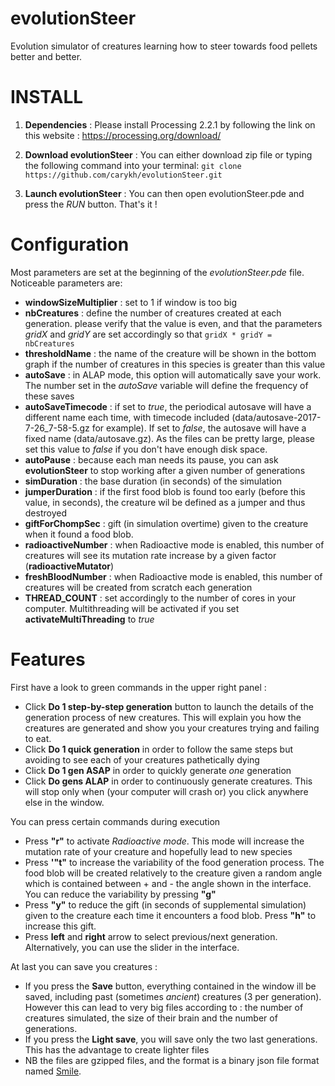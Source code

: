 # evolutionSteer
Evolution simulator of creatures learning how to steer towards food pellets better and better.

# INSTALL

1. **Dependencies** :
Please install Processing 2.2.1 by following the link on this website : https://processing.org/download/

2. **Download evolutionSteer** : 
You can either download zip file or typing the following command into your terminal: `git clone https://github.com/carykh/evolutionSteer.git`

3. **Launch evolutionSteer** :
You can then open evolutionSteer.pde and press the *RUN* button. That's it !

# Configuration

Most parameters are set at the beginning of the *evolutionSteer.pde* file. Noticeable parameters are:

* **windowSizeMultiplier** : set to 1 if window is too big 
* **nbCreatures** : define the number of creatures created at each generation. please verify that the value is even, and that the parameters *gridX* and *gridY* are set accordingly so that `gridX * gridY = nbCreatures`
* **thresholdName** : the name of the creature will be shown in the bottom graph if the number of creatures in this species is greater than this value
* **autoSave** : in ALAP mode, this option will automatically save your work. The number set in the *autoSave* variable will define the frequency of these saves
* **autoSaveTimecode** : if set to *true*, the periodical autosave will have a different name each time, with timecode included (data/autosave-2017-7-26_7-58-5.gz for example). If set to *false*, the autosave will have a fixed name (data/autosave.gz). As the files can be pretty large, please set this value to *false* if you don't have enough disk space.
* **autoPause** : because each man needs its pause, you can ask **evolutionSteer** to stop working after a given number of generations
* **simDuration** : the base duration (in seconds) of the simulation
* **jumperDuration** : if the first food blob is found too early (before this value, in seconds), the creature wil be defined as a jumper and thus destroyed
* **giftForChompSec** : gift (in simulation overtime) given to the creature when it found a food blob.
* **radioactiveNumber** : when Radioactive mode is enabled, this number of creatures will see its mutation rate increase by a given factor (**radioactiveMutator**)
* **freshBloodNumber** : when Radioactive mode is enabled, this number of creatures will be created from scratch each generation
* **THREAD_COUNT** : set accordingly to the number of cores in your computer. Multithreading will be activated if you set **activateMultiThreading** to *true*

# Features

First have a look to green commands in the upper right panel :

* Click **Do 1 step-by-step generation** button to launch the details of the generation process of new creatures. This will explain you how the creatures are generated and show you your creatures trying and failing to eat.
* Click **Do 1 quick generation** in order to follow the same steps but avoiding to see each of your creatures pathetically dying
* Click **Do 1 gen ASAP** in order to quickly generate *one* generation
* Click **Do gens ALAP** in order to continuously generate creatures. This will stop only when (your computer will crash or) you click anywhere else in the window.

You can press certain commands during execution

* Press **"r"** to activate *Radioactive mode*. This mode will increase the mutation rate of your creature and hopefully lead to new species
* Press **'"t"** to increase the variability of the food generation process. The food blob will be created relatively to the creature given a random angle which is contained between + and - the angle shown in the interface. You can reduce the variability by pressing **"g"**
* Press **"y"** to reduce the gift (in seconds of supplemental simulation) given to the creature each time it encounters a food blob. Press **"h"** to increase this gift.
* Press **left** and **right** arrow to select previous/next generation. Alternatively, you can use the slider in the interface.

At last you can save you creatures :

* If you press the **Save** button, everything contained in the window ill be saved, including past (sometimes *ancient*) creatures (3 per generation). However this can lead to very big files according to : the number of creatures simulated, the size of their brain and the number of generations.
* If you press the **Light save**, you will save only the two last generations. This has the advantage to create lighter files
* NB the files are gzipped files, and the format is a binary json file format named [Smile](https://en.wikipedia.org/wiki/Smile_(data_interchange_format)).